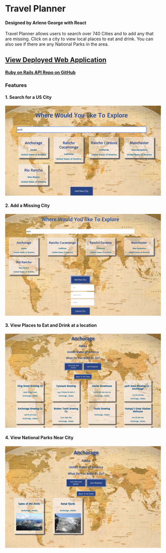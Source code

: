 # Travel Planner
#### Designed by Arlene George with React

Travel Planner allows users to search over 740 Cities and to add any that are missing. Click on a city to view local places to eat and drink. You can also see if there are any National Parks in the area. 

## [View Deployed Web Application](https://travel-planning-app-112019.web.app/)

#### [Ruby on Rails API Repo on GitHub](https://github.com/ArleneGeorge/TravelApp)

### Features 

#### 1. Search for a US City 
![Search for Anchorage](ReadMeImages/Travel-search-for-city.png)

#### 2. Add a Missing City
![Add Missing City](ReadMeImages/Travel-add-new-city.png)

#### 3. View Places to Eat and Drink at a location
![View Places to Eat and Drink in a Selected City](ReadMeImages/Travel-eat-and-drink-city.png)

#### 4. View National Parks Near City
![National Parks Near City](ReadMeImages/Travel-view-national-parks.png)